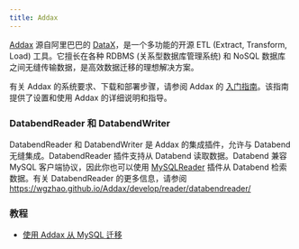 ```yaml
---
title: Addax
---
```


[Addax](https://github.com/wgzhao/Addax) 源自阿里巴巴的 [DataX](https://github.com/alibaba/DataX)，是一个多功能的开源 ETL (Extract, Transform, Load) 工具。它擅长在各种 RDBMS (关系型数据库管理系统) 和 NoSQL 数据库之间无缝传输数据，是高效数据迁移的理想解决方案。

有关 Addax 的系统要求、下载和部署步骤，请参阅 Addax 的 [入门指南](https://github.com/wgzhao/Addax#getting-started)。该指南提供了设置和使用 Addax 的详细说明和指导。

### DatabendReader 和 DatabendWriter

DatabendReader 和 DatabendWriter 是 Addax 的集成插件，允许与 Databend 无缝集成。DatabendReader 插件支持从 Databend 读取数据。Databend 兼容 MySQL 客户端协议，因此你也可以使用 [MySQLReader](https://wgzhao.github.io/Addax/develop/reader/mysqlreader/) 插件从 Databend 检索数据。有关 DatabendReader 的更多信息，请参阅 https://wgzhao.github.io/Addax/develop/reader/databendreader/

### 教程

- [使用 Addax 从 MySQL 迁移](/tutorials/migrate/migrating-from-mysql-with-addax)